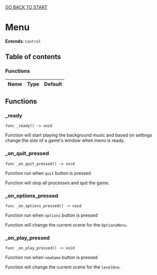 [GO BACK TO START](https://github.com/USEkipa/gra-logiczna/blob/main/docs/index.md)
# Menu

**Extends**: `Control`

## Table of contents

### Functions

|Name|Type|Default|
|:-|:-|:-|

## Functions

### _ready

```gdscript
func _ready() -> void
```

Function will start playing the background music and based on settings change the size of a game's window when menu is ready.

### _on_quit_pressed

```gdscript
func _on_quit_pressed() -> void
```

Function run when `quit` button is pressed

 Function will stop all processes and quit the game.

### _on_options_pressed

```gdscript
func _on_options_pressed() -> void
```

Function run when `options` button is pressed

 Function will change the current scene for the `OptionsMenu`.

### _on_play_pressed

```gdscript
func _on_play_pressed() -> void
```

Function run when `newGame` button is pressed

 Function will change the current scene for the `levelOne`.


